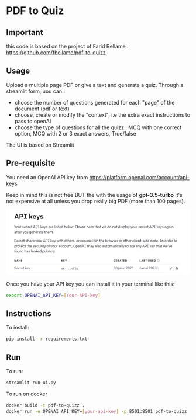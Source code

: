 # PDF to Quiz

## Important

this code is based on the project of Farid Bellame : https://github.com/fbellame/pdf-to-quizz

## Usage

Upload a multiple page PDF or give a text and generate a quiz.
Through a streamlit form, uou can :

- choose the number of questions generated for each "page" of the document (pdf or text)
- choose, create or modify the "context", i.e the extra exact instructions to pass to openAI
- choose the type of questions for all the quizz : MCQ with one correct option, MCQ with 2 or 3 exact answers, True/false

The UI is based on Streamlit

## Pre-requisite

You need an OpenAI API key from https://platform.openai.com/account/api-keys

Keep in mind this is not free BUT the with the usage of **gpt-3.5-turbo** it's not expensive at all unless you drop really big PDF (more than 100 pages).

![Open AI key](img/OPENAI-KEY.png)

Once you have your API key you can install it in your terminal like this:

```sh
export OPENAI_API_KEY=[Your-API-key]
```

## Instructions

To install:

```sh
pip install -r requirements.txt
```

## Run

To run:

```sh
streamlit run ui.py
```

To run on docker

```sh
docker build -t pdf-to-quizz .
docker run -e OPENAI_API_KEY=[your-api-key] -p 8501:8501 pdf-to-quizz
```
